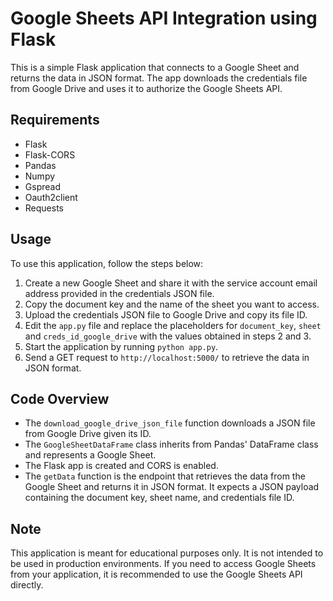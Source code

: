 # Google Sheets API Integration using Flask

This is a simple Flask application that connects to a Google Sheet and returns the data in JSON format. The app downloads the credentials file from Google Drive and uses it to authorize the Google Sheets API.

## Requirements

- Flask
- Flask-CORS
- Pandas
- Numpy
- Gspread
- Oauth2client
- Requests

## Usage

To use this application, follow the steps below:

1. Create a new Google Sheet and share it with the service account email address provided in the credentials JSON file.
2. Copy the document key and the name of the sheet you want to access.
3. Upload the credentials JSON file to Google Drive and copy its file ID.
4. Edit the `app.py` file and replace the placeholders for `document_key`, `sheet` and `creds_id_google_drive` with the values obtained in steps 2 and 3.
5. Start the application by running `python app.py`.
6. Send a GET request to `http://localhost:5000/` to retrieve the data in JSON format.

## Code Overview

- The `download_google_drive_json_file` function downloads a JSON file from Google Drive given its ID.
- The `GoogleSheetDataFrame` class inherits from Pandas' DataFrame class and represents a Google Sheet.
- The Flask app is created and CORS is enabled.
- The `getData` function is the endpoint that retrieves the data from the Google Sheet and returns it in JSON format. It expects a JSON payload containing the document key, sheet name, and credentials file ID.

## Note

This application is meant for educational purposes only. It is not intended to be used in production environments. If you need to access Google Sheets from your application, it is recommended to use the Google Sheets API directly.